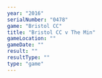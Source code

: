 ```yaml
---
year: "2016"
serialNumber: "0478" 
game: "Bristol CC"
title: "Bristol CC v The Min"
gameLocation: ""
gameDate: ""
result: ""
resultType: ""
type: "game"
---
```

